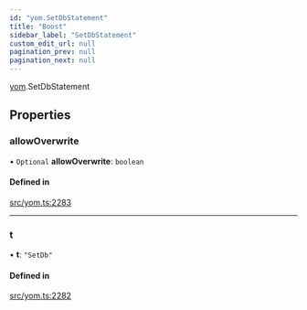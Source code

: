 ```yaml
---
id: "yom.SetDbStatement"
title: "Boost"
sidebar_label: "SetDbStatement"
custom_edit_url: null
pagination_prev: null
pagination_next: null
---
```


[yom](../namespaces/yom.md).SetDbStatement

## Properties

### allowOverwrite

• `Optional` **allowOverwrite**: `boolean`

#### Defined in

[src/yom.ts:2283](https://github.com/yolmio/boost/blob/5cada48/src/yom.ts#L2283)

___

### t

• **t**: ``"SetDb"``

#### Defined in

[src/yom.ts:2282](https://github.com/yolmio/boost/blob/5cada48/src/yom.ts#L2282)
